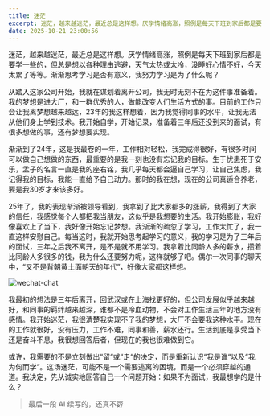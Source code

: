 ```yaml
---
title: 迷茫
excerpt: 迷茫，越来越迷茫，最近总是这样想。厌学情绪高涨，照例是每天下班到家后都是要学一些的，但总是想以各种理由逃避，天气太热或太冷，没睡好心情不好，今天太累了等等。
date: 2025-10-21 23:00:56
---
```


迷茫，越来越迷茫，最近总是这样想。厌学情绪高涨，照例是每天下班到家后都是要学一些的，但总是想以各种理由逃避，天气太热或太冷，没睡好心情不好，今天太累了等等。渐渐思考学习是否有意义，我努力学习是为了什么呢？

从踏入这家公司开始，我就在谋划着离开公司，我无时无刻不在为这件事准备着。我的梦想是进大厂，和一群优秀的人，做能改变人们生活方式的事。目前的工作只会让我离梦想越来越远，23年的我这样想着，因为我觉得同事的水平，让我无法从他们身上学到技术。我开始自学，开始记录，准备着三年后还没到来的面试，有很多想做的事，还有梦想要实现。

渐渐到了24年，这是我最卷的一年，工作相对轻松，我完成得很好，有很多时间可以做自己想做的东西，最重要的是我一刻也没有忘记我的目标。生于忧患死于安乐，孟子的名言一直是我的座右铭，我几乎每天都会逼自己学习，让自己焦虑，我记得我的目标，我能一直给予自己动力。那时的我在想，现在的公司真适合养老，要是我30岁才来该多好。

25年了，我的表现渐渐被领导看到，我拿到了比大家都多的涨薪，我得到了大家的信任，我感觉每个人都把我当朋友，这似乎是我想要的生活。我开始膨胀，我好像喜欢上了当下，我好像开始忘记梦想。我渐渐的疏忽了学习，工作太忙了，我一直这样安慰自己。每当这时，我就开始思考起学习的意义，我的学习是为了三年后的面试，三年之后我不离开，是不是就不用学习。我拿着比同龄人多的薪水，攒着比同龄人多很多的钱，我为什么还要努力呢，这样就够了吧。偶尔一次同事的聊天中，“又不是背朝黄土面朝天的年代”，好像大家都这样想。

![wechat-chat](/post/wechat-chat.png)

我最初的想法是三年后离开，回武汉或在上海找更好的，但公司发展似乎越来越好，和同事的羁绊越来越深，谁都不是冷血动物，不会对工作生活三年的地方没有感情。我开始迷茫，我很清楚我实现不了我的梦想，大厂不会要我这种水平。现在的工作就很好，没有压力，工作不难，同事和善，薪水还行。生活到底是享受当下还是奋斗不息，我很想回答后者，但现在的我也很难做到它。

或许，我需要的不是立刻做出“留“或“走“的决定，而是重新认识“我是谁“以及“我为何而学“。这场迷茫，可能不是一个需要逃离的困境，而是一个必须穿越的通道。我决定，先从诚实地回答自己一个问题开始：如果不为面试，我最想学的是什么？

> 最后一段 AI 续写的，还真不孬
